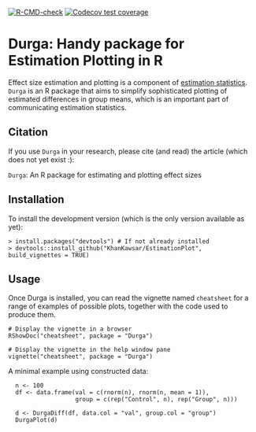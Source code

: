 <!-- badges: start -->
[![R-CMD-check](https://github.com/KhanKawsar/EstimationPlot/workflows/R-CMD-check/badge.svg)](https://github.com/KhanKawsar/EstimationPlot/actions)
[![Codecov test coverage](https://codecov.io/gh/KhanKawsar/EstimationPlot/branch/main/graph/badge.svg)](https://app.codecov.io/gh/KhanKawsar/EstimationPlot?branch=main)
<!-- badges: end -->


# Durga: Handy package for Estimation Plotting in R

Effect size estimation and plotting is a component of [estimation statistics](https://en.wikipedia.org/wiki/Estimation_statistics). `Durga` is an R package that aims to simplify sophisticated plotting of estimated differences in group means, which is an important part of communicating estimation statistics.

## Citation

If you use `Durga` in your research, please cite (and read) the article (which does not yet exist :):

`Durga`: An R package for estimating and plotting effect sizes 

## Installation

To install the development version (which is the only version available as yet):

    > install.packages("devtools") # If not already installed
    > devtools::install_github("KhanKawsar/EstimationPlot", build_vignettes = TRUE)

## Usage

Once Durga is installed, you can read the vignette named `cheatsheet` for a range of examples of possible plots, together with the code used to produce them.

```{R}
# Display the vignette in a browser
RShowDoc("cheatsheet", package = "Durga")

# Display the vignette in the help window pane
vignette("cheatsheet", package = "Durga")
```

A minimal example using constructed data:

```{R}
  n <- 100
  df <- data.frame(val = c(rnorm(n), rnorm(n, mean = 1)),
                   group = c(rep("Control", n), rep("Group", n)))

  d <- DurgaDiff(df, data.col = "val", group.col = "group")
  DurgaPlot(d)
```
